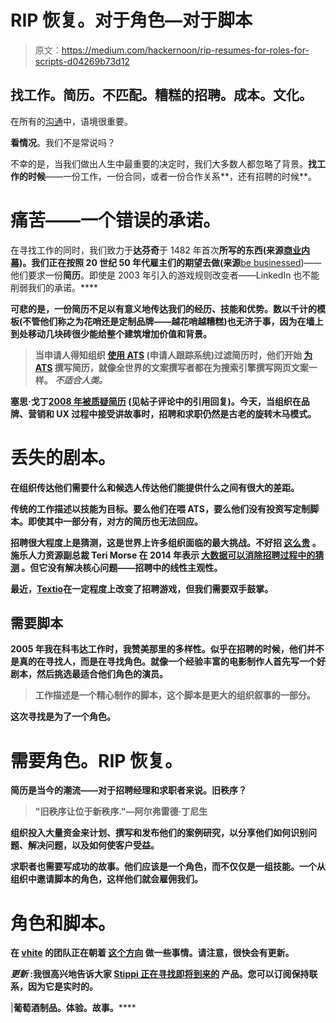 # RIP 恢复。对于角色—对于脚本

> 原文：<https://medium.com/hackernoon/rip-resumes-for-roles-for-scripts-d04269b73d12>

## 找工作。简历。不匹配。糟糕的招聘。成本。文化。

在所有的[沟通](https://hackernoon.com/tagged/communication)中，语境很重要。

**看情况**。我们不是常说吗？

不幸的是，当我们做出人生中最重要的决定时，我们大多数人都忽略了背景。**找工作的时候**——一份工作，一份合同，或者一份合作关系**，还有招聘的时候**。

# 痛苦——一个错误的承诺。

在寻找工作的同时，我们致力于**达芬奇**于 1482 年首次**所写的东西(来源[商业内幕](http://www.businessinsider.com/leonardo-da-vinci-resume-2016-4?IR=T))。我们正在按照 20 世纪 50 年代雇主们的期望去做(来源**[be businessed](http://bebusinessed.com/history/history-of-the-resume/))——他们要求一份**简历**。即使是 2003 年引入的游戏规则改变者——LinkedIn 也不能削弱我们的承诺。****

**可悲的是，一份简历不足以有意义地传达我们的经历、技能和优势。数以千计的模板(不管他们称之为花哨还是定制品牌——越花哨越糟糕)也无济于事，因为在墙上到处移动几块砖很少能给整个建筑增加价值和背景。**

> **当申请人得知组织 [**使用 ATS**](https://techcrunch.com/2017/03/05/blame-bad-applicant-tracking-for-the-soft-skills-shortage-at-your-company/) (申请人跟踪系统)过滤简历时，他们开始 [**为 ATS**](https://www.livecareer.com/quintessential/applicant-tracking-systems-report) 撰写简历，就像全世界的文案撰写者都在为搜索引擎撰写网页文案一样。 ***不适合人类。*****

****塞思·戈丁**[**2008 年被质疑简历**](http://sethgodin.typepad.com/seths_blog/2008/03/why-bother-havi.html) (见帖子评论中的引用回复)。今天，当组织在品牌、营销和 UX 过程中接受讲故事时，招聘和求职仍然是古老的旋转木马模式。**

# **丢失的剧本。**

**在组织传达他们需要什么和候选人传达他们能提供什么之间有很大的差距。**

**传统的工作描述以技能为目标。要么他们在喂 ATS，要么他们没有投资写定制脚本。即使其中一部分有，对方的简历也无法回应。**

**招聘很大程度上是猜测，这是世界上许多组织面临的最大挑战。不好招 [**这么贵**](https://www.forbes.com/sites/falonfatemi/2016/09/28/the-true-cost-of-a-bad-hire-its-more-than-you-think/) 。**施乐人力资源副总裁 Teri Morse** 在 2014 年表示 [**大数据可以消除招聘过程中的猜测**](https://qz.com/146000/big-data-can-take-the-guesswork-out-of-the-hiring-process-2/) 。但它没有解决核心问题——招聘中的线性主观性。**

**最近，[**Textio**](https://textio.com/talent/)**在一定程度上改变了招聘游戏，但我们需要双手鼓掌。****

## ****需要脚本****

****2005 年我在科韦达工作时，我赞美那里的多样性。似乎在招聘的时候，他们并不是真的在寻找人，而是在寻找角色。就像一个经验丰富的电影制作人首先写一个好剧本，然后挑选最适合他们角色的演员。****

> ****工作描述是一个精心制作的脚本，这个脚本是更大的组织叙事的一部分。****

****这次寻找是为了一个角色。****

# ****需要角色。RIP 恢复。****

****简历是当今的潮流——对于招聘经理和求职者来说。旧秩序？****

> ****"旧秩序让位于新秩序."—阿尔弗雷德·丁尼生****

****组织投入大量资金来计划、撰写和发布他们的案例研究，以分享他们如何识别问题、解决问题，以及如何使客户受益。****

****求职者也需要写成功的故事。他们应该是一个角色，而不仅仅是一组技能。一个从组织中邀请脚本的角色，这样他们就会雇佣我们。****

# ****角色和脚本。****

****在 [**vhite**](http://www.vhite.com/) 的团队正在朝着 [**这个方向**](http://www.stippi.com/) 做一些事情。请注意，很快会有更新。****

*******更新*** :我很高兴地告诉大家 [**Stippi 正在寻找即将到来的**](https://www.producthunt.com/upcoming/stippi) 产品。您可以订阅保持联系，因为它是实时的。****

****[](https://medium.com/u/14c4e6947f95?source=post_page-----d04269b73d12--------------------------------)****|**葡萄酒制品。体验。故事。******